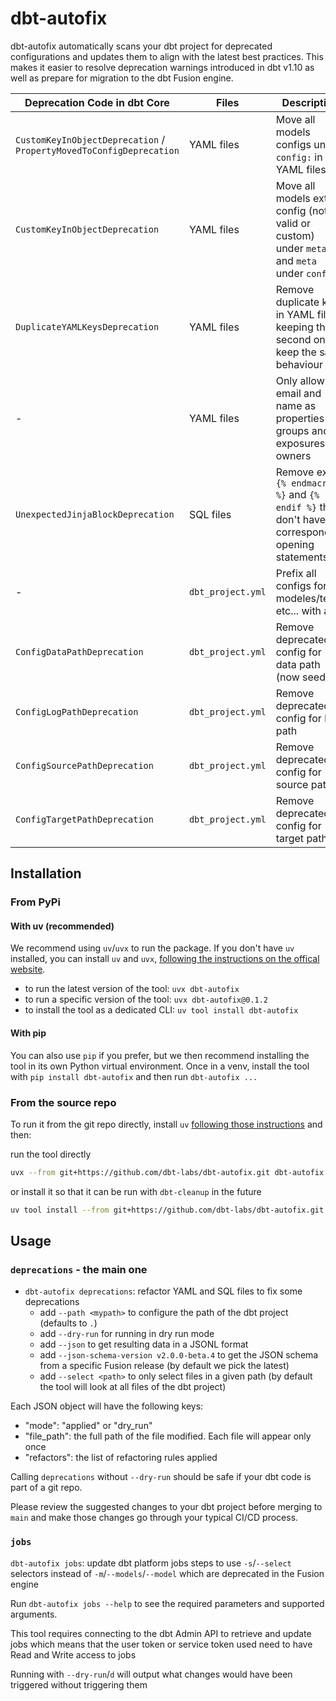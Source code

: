 # dbt-autofix

dbt-autofix automatically scans your dbt project for deprecated configurations and updates them to align with the latest best practices. This makes it easier to resolve deprecation warnings introduced in dbt v1.10 as well as prepare for migration to the dbt Fusion engine.


| Deprecation Code in dbt Core      | Files             | Description                                                                                      |
| --------------------------------- | ----------------- | ------------------------------------------------------------------------------------------------ |
| `CustomKeyInObjectDeprecation` / `PropertyMovedToConfigDeprecation`    | YAML files        | Move all models configs under `config:` in YAML files                                            |
| `CustomKeyInObjectDeprecation`    | YAML files        | Move all models extra config (not valid or custom) under `meta:` and `meta` under `config:`      |
| `DuplicateYAMLKeysDeprecation`    | YAML files        | Remove duplicate keys in YAML files, keeping the second one to keep the same behaviour           |
| -                                 | YAML files        | Only allow email and name as properties for groups and exposures owners                          |
| `UnexpectedJinjaBlockDeprecation` | SQL files         | Remove extra `{% endmacro %}` and `{% endif %}` that don't have corresponding opening statements |
| -                                 | `dbt_project.yml` | Prefix all configs for modeles/tests etc... with a `+`                                           |
| `ConfigDataPathDeprecation`       | `dbt_project.yml` | Remove deprecated config for data path (now seed)                                                |
| `ConfigLogPathDeprecation`        | `dbt_project.yml` | Remove deprecated config for log path                                                            |
| `ConfigSourcePathDeprecation`     | `dbt_project.yml` | Remove deprecated config for source path                                                         |
| `ConfigTargetPathDeprecation`     | `dbt_project.yml` | Remove deprecated config for target path                                                         |

## Installation

### From PyPi

#### With uv (recommended)

We recommend using `uv`/`uvx` to run the package.
If you don't have `uv` installed, you can install `uv` and `uvx`, [following the instructions on the offical website](https://docs.astral.sh/uv/getting-started/installation/).

- to run the latest version of the tool: `uvx dbt-autofix`
- to run a specific version of the tool: `uvx dbt-autofix@0.1.2`
- to install the tool as a dedicated CLI: `uv tool install dbt-autofix`

#### With pip

You can also use `pip` if you prefer, but we then recommend installing the tool in its own Python virtual environment. Once in a venv, install the tool with `pip install dbt-autofix` and then run `dbt-autofix ...` 

### From the source repo

To run it from the git repo directly, install `uv` [following those instructions](https://docs.astral.sh/uv/getting-started/installation/) and then:

run the tool directly
```sh
uvx --from git+https://github.com/dbt-labs/dbt-autofix.git dbt-autofix --help
```

or install it so that it can be run with `dbt-cleanup` in the future
```sh
uv tool install --from git+https://github.com/dbt-labs/dbt-autofix.git dbt-autofix
```

## Usage

### `deprecations` - the main one

- `dbt-autofix deprecations`: refactor YAML and SQL files to fix some deprecations
  - add `--path <mypath>` to configure the path of the dbt project (defaults to `.`)
  - add `--dry-run` for running in dry run mode
  - add `--json` to get resulting data in a JSONL format
  - add `--json-schema-version v2.0.0-beta.4` to get the JSON schema from a specific Fusion release (by default we pick the latest)
  - add `--select <path>` to only select files in a given path (by default the tool will look at all files of the dbt project)

Each JSON object will have the following keys:

- "mode": "applied" or "dry_run" 
- "file_path": the full path of the file modified. Each file will appear only once
- "refactors": the list of refactoring rules applied

Calling `deprecations` without `--dry-run` should be safe if your dbt code is part of a git repo. 

Please review the suggested changes to your dbt project before merging to `main` and make those changes go through your typical CI/CD process.


### `jobs`

`dbt-autofix jobs`: update dbt platform jobs steps to use `-s`/`--select` selectors instead of `-m`/`--models`/`--model` which are deprecated in the Fusion engine

Run `dbt-autofix jobs --help` to see the required parameters and supported arguments.

This tool requires connecting to the dbt Admin API to retrieve and update jobs which means that the user token or service token used need to have Read and Write access to jobs

Running with `--dry-run`/`d` will output what changes would have been triggered without triggering them
